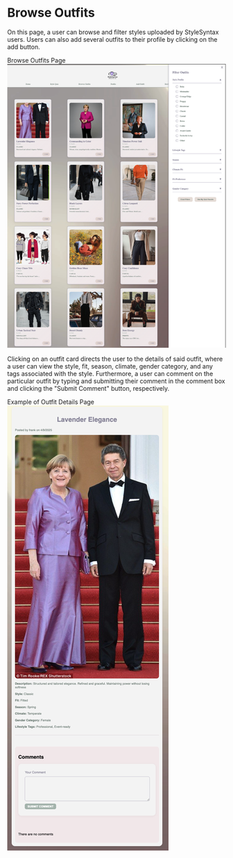 # Browse Outfits

On this page, a user can browse and filter styles uploaded by StyleSyntax users. Users can also add several outfits to their profile by clicking on the add button.

Browse Outfits Page
![browse outfits](./images/browse-outfits.png)

Clicking on an outfit card directs the user to the details of said outfit, where a user can view the style, fit, season, climate, gender category, and any tags associated with the style. Furthermore, a user can comment on the particular outfit by typing and submitting their comment in the comment box and clicking the "Submit Comment" button, respectively.

Example of Outfit Details Page
![outfit details](./images/outfit-details.png)